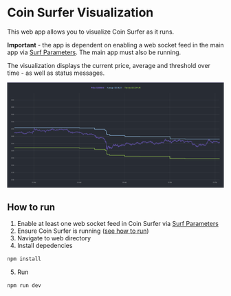 # Coin Surfer Visualization
This web app allows you to visualize Coin Surfer as it runs.

**Important** - the app is dependent on enabling a web socket feed in the main app via [Surf Parameters](https://github.com/husarms/coin-surfer/blob/master/interfaces/surf-parameters.ts#L8). The main app must also be running.

The visualization displays the current price, average and threshold over time - as well as status messages.

![visualization](../docs/images/visualization.png)

## How to run
1. Enable at least one web socket feed in Coin Surfer via [Surf Parameters](https://github.com/husarms/coin-surfer/blob/master/interfaces/surf-parameters.ts#L8)
2. Ensure Coin Surfer is running ([see how to run](https://github.com/husarms/coin-surfer#how-to-run))
3. Navigate to web directory
4. Install depedencies
```bash
npm install
```
5. Run 
```bash
npm run dev
```

